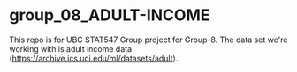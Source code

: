 # group_08_ADULT-INCOME

This repo is for UBC STAT547 Group project for Group-8. The data set we're working with is adult income data (https://archive.ics.uci.edu/ml/datasets/adult).

